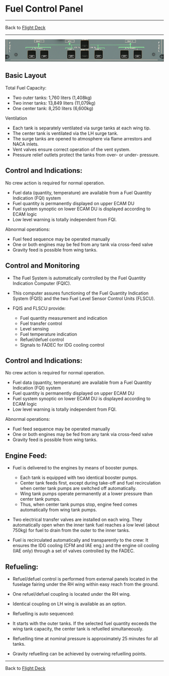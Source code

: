 # Fuel Control Panel

---

Back to [Flight Deck](../flight-deck.md)

---

![FUEL Control Panel](../../assets/a32nx-briefing/overhead-panel/Fuel-Panel.png "FUEL Control Panel")

## Basic Layout

Total Fuel Capacity:

- Two outer tanks: 1,760 liters (1,408kg)
- Two inner tanks: 13,849 liters (11,079kg)
- One center tank: 8,250 liters (6,600kg)

Ventilation

- Each tank is separately ventilated via surge tanks at each wing tip.
- The center tank is ventilated via the LH surge tank.
- The surge tanks are opened to atmosphere via flame arrestors and NACA inlets.
- Vent valves ensure correct operation of the vent system.
- Pressure relief outlets protect the tanks from over-	or under- pressure.

## Control and Indications:

No crew action is required for normal operation.

- Fuel data (quantity, temperature) are available from a Fuel Quantity Indication (FQI) system
- Fuel quantity is permanently displayed on upper ECAM DU
- Fuel system synoptic on lower ECAM DU is displayed according to ECAM logic
- Low level warning is totally independent from FQI.

Abnormal operations:

- Fuel feed sequence may be operated manually
- One or both engines may be fed from any tank via cross-feed valve
- Gravity feed is possible from wing tanks.

## Control and Monitoring

- The Fuel System is automatically controlled by the Fuel Quantity Indication Computer (FQIC).

- This computer assures functioning of the Fuel Quantity Indication System (FQIS) and the two Fuel Level Sensor Control Units (FLSCU).

- FQIS and FLSCU provide:

    - Fuel quantity measurement and indication
    - Fuel transfer control
    - Level sensing
    - Fuel temperature indication
    - Refuel/defuel control
    - Signals to FADEC for IDG cooling control

## Control and Indications:

No crew action is required for normal operation.

- Fuel data (quantity, temperature) are available from a Fuel Quantity Indication (FQI) system
- Fuel quantity is permanently displayed on upper ECAM DU
- Fuel system synoptic on lower ECAM DU is displayed according to ECAM logic
- Low level warning is totally independent from FQI.

Abnormal operations:

- Fuel feed sequence may be operated manually
- One or both engines may be fed from any tank via cross-feed valve
- Gravity feed is possible from wing tanks.

## Engine Feed:

- Fuel is delivered to the engines by means of booster pumps.
    - Each tank is equipped with two identical booster pumps.
    - Center tank feeds first, except during take-off and fuel recirculation when center tank pumps are switched off automatically.
    - Wing tank pumps operate permanently at a lower pressure than center tank pumps.
    - Thus, when center tank pumps stop, engine feed comes automatically from wing tank pumps.

- Two electrical transfer valves are installed on each wing.
They automatically open when the inner tank fuel reaches a low level (about 750kg) for fuel to drain from the outer to the inner tanks.

- Fuel is recirculated automatically and transparently to the crew:
It ensures the IDG cooling (CFM and IAE eng.) and the engine oil cooling (IAE only) through a set of valves controlled by the FADEC.

## Refueling:

- Refuel/defuel control is performed from external panels located in the fuselage fairing under the RH wing within easy reach from the ground.

- One refuel/defuel coupling is located under the RH wing.

- Identical coupling on LH wing is available as an option.

- Refuelling is auto sequenced:

- It starts with the outer tanks. If the selected fuel quantity exceeds the wing tank capacity, the center tank is refuelled simultaneously.

- Refuelling time at nominal pressure is approximately 25 minutes for all tanks.

- Gravity refuelling can be achieved by overwing refuelling points.



---

Back to [Flight Deck](../flight-deck.md)


